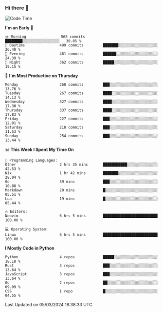 ### Hi there 👋
<!--START_SECTION:waka-->
![Code Time](http://img.shields.io/badge/Code%20Time-274%20hrs%2030%20mins-blue)

**I'm an Early 🐤** 

```text
🌞 Morning                568 commits         ████████░░░░░░░░░░░░░░░░░   30.05 % 
🌆 Daytime                499 commits         ███████░░░░░░░░░░░░░░░░░░   26.40 % 
🌃 Evening                461 commits         ██████░░░░░░░░░░░░░░░░░░░   24.39 % 
🌙 Night                  362 commits         █████░░░░░░░░░░░░░░░░░░░░   19.15 % 
```
📅 **I'm Most Productive on Thursday** 

```text
Monday                   260 commits         ███░░░░░░░░░░░░░░░░░░░░░░   13.76 % 
Tuesday                  267 commits         ████░░░░░░░░░░░░░░░░░░░░░   14.13 % 
Wednesday                327 commits         ████░░░░░░░░░░░░░░░░░░░░░   17.30 % 
Thursday                 337 commits         ████░░░░░░░░░░░░░░░░░░░░░   17.83 % 
Friday                   227 commits         ███░░░░░░░░░░░░░░░░░░░░░░   12.01 % 
Saturday                 218 commits         ███░░░░░░░░░░░░░░░░░░░░░░   11.53 % 
Sunday                   254 commits         ███░░░░░░░░░░░░░░░░░░░░░░   13.44 % 
```


📊 **This Week I Spent My Time On** 

```text
💬 Programming Languages: 
Other                    2 hrs 35 mins       ███████████░░░░░░░░░░░░░░   42.53 % 
Nix                      1 hr 42 mins        ███████░░░░░░░░░░░░░░░░░░   28.04 % 
Go                       39 mins             ███░░░░░░░░░░░░░░░░░░░░░░   10.88 % 
Markdown                 20 mins             █░░░░░░░░░░░░░░░░░░░░░░░░   05.51 % 
Lua                      19 mins             █░░░░░░░░░░░░░░░░░░░░░░░░   05.44 % 

🔥 Editors: 
Neovim                   6 hrs 5 mins        █████████████████████████   100.00 % 

💻 Operating System: 
Linux                    6 hrs 5 mins        █████████████████████████   100.00 % 
```

**I Mostly Code in Python** 

```text
Python                   4 repos             █████░░░░░░░░░░░░░░░░░░░░   18.18 % 
Rust                     3 repos             ███░░░░░░░░░░░░░░░░░░░░░░   13.64 % 
JavaScript               3 repos             ███░░░░░░░░░░░░░░░░░░░░░░   13.64 % 
Go                       2 repos             ██░░░░░░░░░░░░░░░░░░░░░░░   09.09 % 
CSS                      1 repo              █░░░░░░░░░░░░░░░░░░░░░░░░   04.55 % 
```




 Last Updated on 05/03/2024 18:38:33 UTC
<!--END_SECTION:waka-->

<!--
**YoganshSharma/YoganshSharma** is a ✨ _special_ ✨ repository because its `README.md` (this file) appears on your GitHub profile.

Here are some ideas to get you started:

- 🔭 I’m currently working on ...
- 🌱 I’m currently learning ...
- 👯 I’m looking to collaborate on ...
- 🤔 I’m looking for help with ...
- 💬 Ask me about ...
- 📫 How to reach me: ...
- 😄 Pronouns: ...
- ⚡ Fun fact: ...
-->
